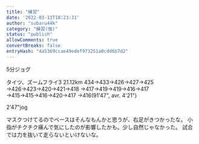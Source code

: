 ```yaml
---
title: "練習"
date: '2022-03-13T18:23:31'
author: "subaru44k"
category: "練習(強)"
status: "publish"
allowComments: true
convertBreaks: false
entryHash: "4a5369ccae49edef973251a0cdd6b7d2"
---
```

5分ジョグ

タイツ、ズームフライ3
21.12km
434→433→426→427→425
→426→423→420→421→418
→417→419→419→416→417
→415→415→416→420→417
→416(91'47", avr. 4'21")

2'47"jog

マスクつけてるのでペースはそんなもんかと思うが、右足がきつかったな。
小指がチクチク痛んで気にしたのが影響したかも。少し自然じゃなかった。
試合では力を抜いて走らないといけないな。
